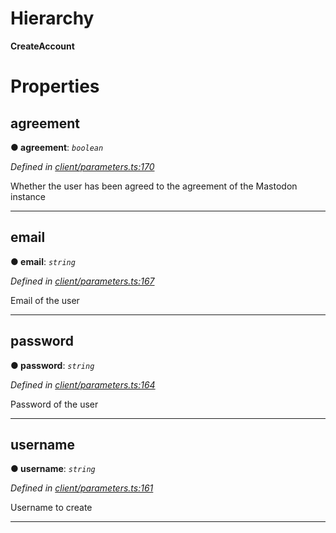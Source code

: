 

# Hierarchy

**CreateAccount**

# Properties

<a id="agreement"></a>

##  agreement

**● agreement**: *`boolean`*

*Defined in [client/parameters.ts:170](https://github.com/lagunehq/core/blob/daa242c/src/client/parameters.ts#L170)*

Whether the user has been agreed to the agreement of the Mastodon instance

___
<a id="email"></a>

##  email

**● email**: *`string`*

*Defined in [client/parameters.ts:167](https://github.com/lagunehq/core/blob/daa242c/src/client/parameters.ts#L167)*

Email of the user

___
<a id="password"></a>

##  password

**● password**: *`string`*

*Defined in [client/parameters.ts:164](https://github.com/lagunehq/core/blob/daa242c/src/client/parameters.ts#L164)*

Password of the user

___
<a id="username"></a>

##  username

**● username**: *`string`*

*Defined in [client/parameters.ts:161](https://github.com/lagunehq/core/blob/daa242c/src/client/parameters.ts#L161)*

Username to create

___

